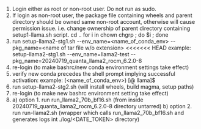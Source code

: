 1) Login either as root or non-root user. Do not run as sudo.
2) If login as non-root user, the package file containing wheels and parent directory should be owned same non-root account, otherwise
will cause permission issue. i.e. change ownership of parent directory containing setup1-llama.sh script.
cd ..
for i in chown chgrp ; do $i <non-root username> <dirname> ; done
3) run setup-llama2-stg1.sh --env_name=<name_of_conda_env> --pkg_name=<name of tar file w/o extension>
<<<<<<< HEAD
example: setup-llama2-stg1.sh --env_name=llama2-test --pkg_name=20240719_quanta_llama2_rocm_6.2.0-8
4) re-login (to make bashrc/new conda environment settings take effect)
5) verify new conda precedes the shell prompt implying successful activation:
example: (<name_of_conda_env>) [<USER>@<HOSTNAME> llama]$
6) run setup-llama2-stg2.sh (will install wheels, build magma, setup paths)
7) re-login (to make new bashrc environment setting take effect)
8) a) option 1. run run_llama2_70b_bf16.sh (from inside 20240719_quanta_llama2_rocm_6.2.0-8 directory untarred)
   b) option 2. run run-llama2.sh (wrapper which calls run_llama2_70b_bf16.sh and generates logs int ./log/<DATE_TOKEN> directory)
